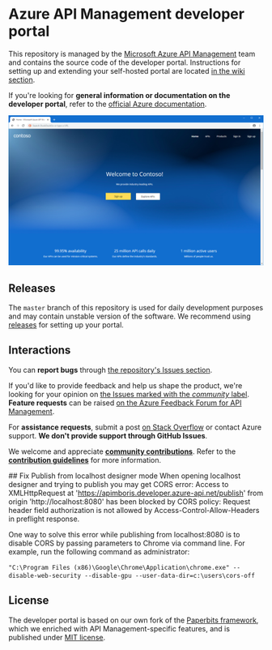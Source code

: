 # Azure API Management developer portal

This repository is managed by the [Microsoft Azure API Management](https://aka.ms/apimrocks) team and contains the source code of the developer portal. Instructions for setting up and extending your self-hosted portal are located [in the wiki section](https://github.com/Azure/api-management-developer-portal/wiki).

If you're looking for **general information or documentation on the developer portal**, refer to the [official Azure documentation](https://aka.ms/apimdocs/portal). 

![API Management developer portal](readme/portal.png)

## <a name="releases"></a> Releases

The `master` branch of this repository is used for daily development purposes and may contain unstable version of the software. We recommend using [releases](https://github.com/Azure/api-management-developer-portal/releases) for setting up your portal.

## <a name="feedback"></a> Interactions

You can **report bugs** through [the repository's Issues section](https://github.com/Azure/api-management-developer-portal/issues).

If you'd like to provide feedback and help us shape the product, we're looking for your opinion on [the Issues marked with the *community* label](https://github.com/Azure/api-management-developer-portal/issues?q=is%3Aopen+is%3Aissue+label%3Acommunity). **Feature requests** can be raised [on the Azure Feedback Forum for API Management](https://aka.ms/apimwish).

For **assistance requests**, submit a post [on Stack Overflow](http://aka.ms/apimso) or contact Azure support. **We don't provide support through GitHub Issues**.

We welcome and appreciate **[community contributions](CONTRIBUTIONS.md)**. Refer to the **[contribution guidelines](https://github.com/Azure/api-management-developer-portal/wiki/Widget-contribution-guidelines)** for more information.

##<a name="fix"></a> Fix Publish from localhost designer mode
When opening localhost designer and trying to publish you may get CORS error: 
Access to XMLHttpRequest at 'https://apimboris.developer.azure-api.net/publish' from origin 'http://localhost:8080' has been blocked by CORS policy: Request header field authorization is not allowed by Access-Control-Allow-Headers in preflight response.

One way to solve this error while publishing from localhost:8080 is to disable CORS by passing parameters to Chrome via command line. For example, run the following command as administrator:
```
"C:\Program Files (x86)\Google\Chrome\Application\chrome.exe" --disable-web-security --disable-gpu --user-data-dir=c:\users\cors-off
```

## <a name="license"></a> License

The developer portal is based on our own fork of the [Paperbits framework](http://paperbits.io/), which we enriched with API Management-specific features, and is published under [MIT license](license).